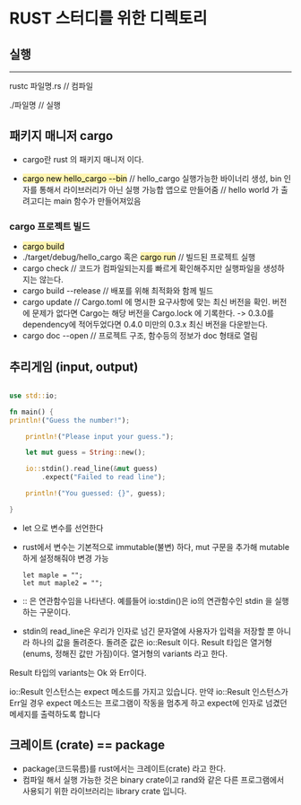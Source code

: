 # RUST 스터디를 위한 디렉토리

## 실행

---

rustc 파일명.rs // 컴파일

./파일명 // 실행

## 패키지 매니저 cargo

- cargo란 rust 의 패키지 매니저 이다.

- <span style="background-color: #fff5b1; color: black;">cargo new hello_cargo --bin</span> // hello_cargo 실행가능한 바이너리 생성, bin 인자를 통해서 라이브러리가 아닌 실행 가능합 앱으로 만들어줌
  // hello world 가 출려고디는 main 함수가 만들어져있음

### cargo 프로젝트 빌드

- <span style="background-color: #fff5b1; color: black;">cargo build</span>
- ./target/debug/hello_cargo 혹은 <span style="background-color: #fff5b1; color: black;">cargo run</span> // 빌드된 프로젝트 실행
- cargo check // 코드가 컴파일되는지를 빠르게 확인해주지만 실행파일을 생성하지는 않는다.
- cargo build --release // 배포를 위해 최적화와 함께 빌드
- cargo update // Cargo.toml 에 명시한 요구사항에 맞는 최신 버전을 확인. 버전에 문제가 없다면 Cargo는 해당 버전을 Cargo.lock 에 기록한다. -> 0.3.0를 dependency에 적어두었다면 0.4.0 미만의 0.3.x 최신 버전을 다운받는다.
- cargo doc --open // 프로젝트 구조, 함수등의 정보가 doc 형태로 열림

## 추리게임 (input, output)

```rust

use std::io;

fn main() {
println!("Guess the number!");

    println!("Please input your guess.");

    let mut guess = String::new();

    io::stdin().read_line(&mut guess)
        .expect("Failed to read line");

    println!("You guessed: {}", guess);

}

```

- let 으로 변수를 선언한다
- rust에서 변수는 기본적으로 immutable(불변) 하다, mut 구문을 추가해 mutable 하게 설정해줘야 변경 가능

  ```
  let maple = "";
  let mut maple2 = "";
  ```

- :: 은 연관함수임을 나타낸다. 예를들어 io:stdin()은 io의 연관함수인 stdin 을 실행하는 구문이다.
- stdin의 read_line은 우리가 인자로 넘긴 문자열에 사용자가 입력을 저장할 뿐 아니라 하나의 값을 돌려준다.
  돌려준 값은 io::Result 이다.
  Result 타입은 열거형(enums, 정해진 값만 가짐)이다.
  열거형의 variants 라고 한다.

Result 타입의 variants는 Ok 와 Err이다.

io::Result 인스턴스는 expect 메소드를 가지고 있습니다. 만약 io::Result 인스턴스가 Err일 경우 expect 메소드는 프로그램이 작동을 멈추게 하고 expect에 인자로 넘겼던 메세지를 출력하도록 합니다

## 크레이트 (crate) == package

- package(코드묶름)를 rust에서는 크레이트(crate) 라고 한다.
- 컴파일 해서 실행 가능한 것은 binary crate이고 rand와 같은 다른 프로그램에서 사용되기 위한 라이브러리는 library crate 입니다.
